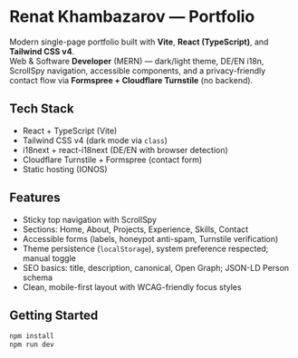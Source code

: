 # Renat Khambazarov — Portfolio

Modern single-page portfolio built with **Vite**, **React (TypeScript)**, and **Tailwind CSS v4**.  
Web & Software **Developer** (MERN) — dark/light theme, DE/EN i18n, ScrollSpy navigation, accessible components, and a privacy-friendly contact flow via **Formspree + Cloudflare Turnstile** (no backend).

## Tech Stack

- React + TypeScript (Vite)
- Tailwind CSS v4 (dark mode via `class`)
- i18next + react-i18next (DE/EN with browser detection)
- Cloudflare Turnstile + Formspree (contact form)
- Static hosting (IONOS)

## Features

- Sticky top navigation with ScrollSpy
- Sections: Home, About, Projects, Experience, Skills, Contact
- Accessible forms (labels, honeypot anti-spam, Turnstile verification)
- Theme persistence (`localStorage`), system preference respected; manual toggle
- SEO basics: title, description, canonical, Open Graph; JSON-LD Person schema
- Clean, mobile-first layout with WCAG-friendly focus styles

## Getting Started

```bash
npm install
npm run dev
```
